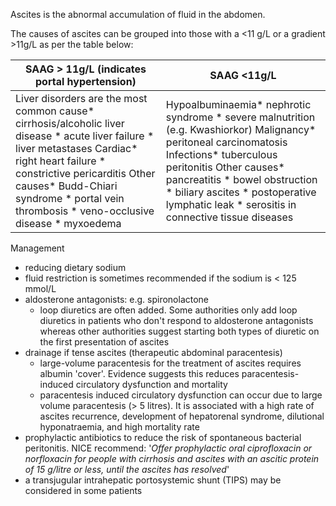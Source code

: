 Ascites is the abnormal accumulation of fluid in the abdomen.  
  
The causes of ascites can be grouped into those with a \<11 g/L or a gradient \>11g/L as per the table below:  
  


| SAAG \> 11g/L (indicates portal hypertension) | SAAG \<11g/L |
| --- | --- |
| Liver disorders are the most common cause* cirrhosis/alcoholic liver disease * acute liver failure * liver metastases  Cardiac* right heart failure * constrictive pericarditis  Other causes* Budd\-Chiari syndrome * portal vein thrombosis * veno\-occlusive disease * myxoedema | Hypoalbuminaemia* nephrotic syndrome * severe malnutrition (e.g. Kwashiorkor)  Malignancy* peritoneal carcinomatosis  Infections* tuberculous peritonitis  Other causes* pancreatitis * bowel obstruction * biliary ascites * postoperative lymphatic leak * serositis in connective tissue diseases |

  
Management  
* reducing dietary sodium
* fluid restriction is sometimes recommended if the sodium is \< 125 mmol/L
* aldosterone antagonists: e.g. spironolactone
	+ loop diuretics are often added. Some authorities only add loop diuretics in patients who don't respond to aldosterone antagonists whereas other authorities suggest starting both types of diuretic on the first presentation of ascites
* drainage if tense ascites (therapeutic abdominal paracentesis)
	+ large\-volume paracentesis for the treatment of ascites requires albumin 'cover'. Evidence suggests this reduces paracentesis\-induced circulatory dysfunction and mortality
	+ paracentesis induced circulatory dysfunction can occur due to large volume paracentesis (\> 5 litres). It is associated with a high rate of ascites recurrence, development of hepatorenal syndrome, dilutional hyponatraemia, and high mortality rate
* prophylactic antibiotics to reduce the risk of spontaneous bacterial peritonitis. NICE recommend: '*Offer prophylactic oral ciprofloxacin or norfloxacin for people with cirrhosis and ascites with an ascitic protein of 15 g/litre or less, until the ascites has resolved*'
* a transjugular intrahepatic portosystemic shunt (TIPS) may be considered in some patients
